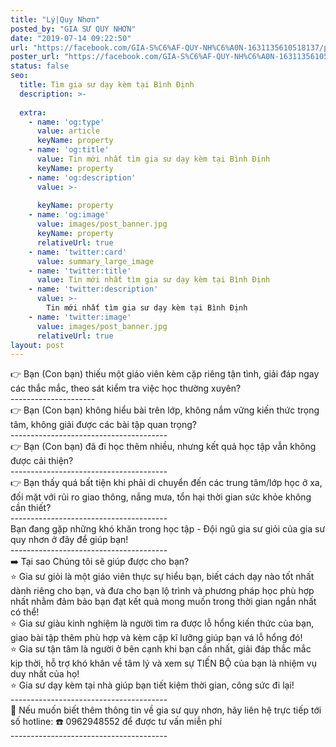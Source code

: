 ```yaml
---
title: "Lý|Quy Nhơn"
posted_by: "GIA SƯ QUY NHƠN"
date: "2019-07-14 09:22:50"
url: "https://facebook.com/GIA-S%C6%AF-QUY-NH%C6%A0N-1631135610518137/posts/2144326159199077"
poster_url: "https://facebook.com/GIA-S%C6%AF-QUY-NH%C6%A0N-1631135610518137"
status: false
seo:
  title: Tìm gia sư dạy kèm tại Bình Định
  description: >-
    
  extra:
    - name: 'og:type'
      value: article
      keyName: property
    - name: 'og:title'
      value: Tin mới nhất tìm gia sư dạy kèm tại Bình Định
      keyName: property
    - name: 'og:description'
      value: >-
        
      keyName: property
    - name: 'og:image'
      value: images/post_banner.jpg
      keyName: property
      relativeUrl: true
    - name: 'twitter:card'
      value: summary_large_image
    - name: 'twitter:title'
      value: Tin mới nhất tìm gia sư dạy kèm tại Bình Định
    - name: 'twitter:description'
      value: >-
        Tin mới nhất tìm gia sư dạy kèm tại Bình Định
    - name: 'twitter:image'
      value: images/post_banner.jpg
      relativeUrl: true
layout: post
---
```

👉 Bạn (Con bạn) thiếu một giáo viên kèm cặp riêng tận tình, giải đáp ngay các thắc mắc, theo sát kiểm tra việc học thường xuyên?<br>---------------------<br>👉 Bạn (Con bạn) không hiểu bài trên lớp, không nắm vững kiến thức trọng tâm, không giải được các bài tập quan trọng?<br>---------------------------------------<br>👉 Bạn (Con bạn) đã đi học thêm nhiều, nhưng kết quả học tập vẫn không được cải thiện?<br>---------------------------------------<br>👉 Bạn thấy quá bất tiện khi phải di chuyển đến các trung tâm/lớp học ở xa, đối mặt với rủi ro giao thông, nắng mưa, tổn hại thời gian sức khỏe không cần thiết?<br>---------------------------------------<br>Bạn đang gặp những khó khăn trong học tập - Đội ngũ gia sư giỏi của gia sư quy nhơn ở đây để giúp bạn!<br>---------------------------------------<br>➡️ Tại sao Chúng tôi sẽ giúp được cho bạn?<br>⭐️ Gia sư giỏi là một giáo viên thực sự hiểu bạn, biết cách dạy nào tốt nhất dành riêng cho bạn, và đưa cho bạn lộ trình và phương pháp học phù hợp nhất nhằm đảm bảo bạn đạt kết quả mong muốn trong thời gian ngắn nhất có thể!<br>⭐️ Gia sư giàu kinh nghiệm là người tìm ra được lỗ hổng kiến thức của bạn, giao bài tập thêm phù hợp và kèm cặp kĩ lưỡng giúp bạn vá lỗ hổng đó!<br>⭐️ Gia sư tận tâm là người ở bên cạnh khi bạn cần nhất, giải đáp thắc mắc kịp thời, hỗ trợ khó khăn về tâm lý và xem sự TIẾN BỘ của bạn là nhiệm vụ duy nhất của họ!<br>⭐️ Gia sư dạy kèm tại nhà giúp bạn tiết kiệm thời gian, công sức đi lại!<br>---------------------------------------<br>💮 Nếu muốn biết thêm thông tin về gia sư quy nhơn, hãy liên hệ trực tiếp tới số hotline: ☎️ 0962948552 để được tư vấn miễn phí<br>---------------------------------------
